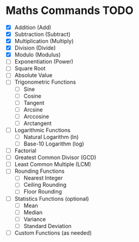 # Maths Commands TODO

- [x] Addition (Add)
- [x] Subtraction (Subtract)
- [x] Multiplication (Multiply)
- [x] Division (Divide)
- [x] Modulo (Modulus)
- [ ] Exponentiation (Power)
- [ ] Square Root
- [ ] Absolute Value
- [ ] Trigonometric Functions
    - [ ] Sine
    - [ ] Cosine
    - [ ] Tangent
    - [ ] Arcsine
    - [ ] Arccosine
    - [ ] Arctangent
- [ ] Logarithmic Functions
    - [ ] Natural Logarithm (ln)
    - [ ] Base-10 Logarithm (log)
- [ ] Factorial
- [ ] Greatest Common Divisor (GCD)
- [ ] Least Common Multiple (LCM)
- [ ] Rounding Functions
    - [ ] Nearest Integer
    - [ ] Ceiling Rounding
    - [ ] Floor Rounding
- [ ] Statistics Functions (optional)
    - [ ] Mean
    - [ ] Median
    - [ ] Variance
    - [ ] Standard Deviation
- [ ] Custom Functions (as needed)
